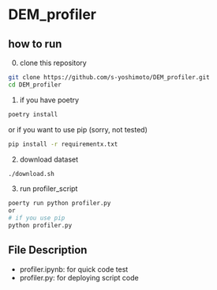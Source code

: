 # DEM_profiler

## how to run
0. clone this repository
```bash
git clone https://github.com/s-yoshimoto/DEM_profiler.git
cd DEM_profiler
```
1. if you have poetry
```bash
poetry install
```
or if you want to use pip (sorry, not tested)
```bash
pip install -r requirementx.txt
```

2. download dataset
```bash
./download.sh
```

3. run profiler_script
```bash
poerty run python profiler.py
or
# if you use pip
python profiler.py
```


## File Description
- profiler.ipynb: for quick code test
- profiler.py: for deploying script code